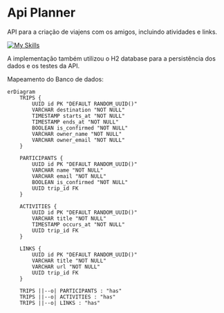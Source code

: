 
# Api Planner


API para a criação de viajens com os amigos, incluindo atividades e links.

  [![My Skills](https://skillicons.dev/icons?i=java,maven,spring)](https://skillicons.dev)

A implementação também utilizou o H2 database para a persistência dos dados e os testes da API.

Mapeamento do Banco de dados: 

```mermaid
erDiagram
    TRIPS {
        UUID id PK "DEFAULT RANDOM_UUID()"
        VARCHAR destination "NOT NULL"
        TIMESTAMP starts_at "NOT NULL"
        TIMESTAMP ends_at "NOT NULL"
        BOOLEAN is_confirmed "NOT NULL"
        VARCHAR owner_name "NOT NULL"
        VARCHAR owner_email "NOT NULL"
    }
    
    PARTICIPANTS {
        UUID id PK "DEFAULT RANDOM_UUID()"
        VARCHAR name "NOT NULL"
        VARCHAR email "NOT NULL"
        BOOLEAN is_confirmed "NOT NULL"
        UUID trip_id FK
    }

    ACTIVITIES {
        UUID id PK "DEFAULT RANDOM_UUID()"
        VARCHAR title "NOT NULL"
        TIMESTAMP occurs_at "NOT NULL"
        UUID trip_id FK
    }
    
    LINKS {
        UUID id PK "DEFAULT RANDOM_UUID()"
        VARCHAR title "NOT NULL"
        VARCHAR url "NOT NULL"
        UUID trip_id FK
    }

    TRIPS ||--o| PARTICIPANTS : "has"
    TRIPS ||--o| ACTIVITIES : "has"
    TRIPS ||--o| LINKS : "has"

```
